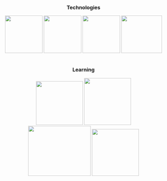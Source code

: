 <h3 align="center">Technologies</h3>
<div align="center" margin="auto">
<a href="https://https://html.com/" title="HTML"><img src="https://cdn.pixabay.com/photo/2017/08/05/11/16/logo-2582748_960_720.png" target="_blank" width="120" height="120" /></a>
<a href="https://www.w3schools.com/css/" title="HTML"><img src="https://cdn.pixabay.com/photo/2017/08/05/11/16/logo-2582747_960_720.png" target="_blank" width="120" height="120" /></a>
<a href="https://javascript.info/" title="HTML"><img src="https://upload.wikimedia.org/wikipedia/commons/thumb/6/6a/JavaScript-logo.png/800px-JavaScript-logo.png" target="_blank" width="120" height="120" /></a>
<a href="https://react.dev/" title="HTML"><img src="https://upload.wikimedia.org/wikipedia/commons/thumb/a/a7/React-icon.svg/2300px-React-icon.svg.png" target="_blank" width="130" height="120" /></a>
</div>
<br/>
<div align="center" margin="auto">
<h3 align="center">Learning</h3>
  <a href="https://www.typescriptlang.org" title="HTML"><img src="https://upload.wikimedia.org/wikipedia/commons/thumb/4/4c/Typescript_logo_2020.svg/2048px-Typescript_logo_2020.svg.png" target="_blank" width="150" height="140" /></a>
    <a href="https://angular.io" title="HTML"><img src="https://brandslogos.com/wp-content/uploads/images/large/angular-icon-logo.png" target="_blank" width="150" height="150" /></a>
    <a href="https://www.java.com/en/" title="HTML"><img src="https://logos-world.net/wp-content/uploads/2022/07/Java-Logo.png" target="_blank" width="200" height="160" /></a>
    <a href="https://spring.io/" title="HTML"><img src="https://miro.medium.com/v2/resize:fit:500/1*AbiX4LwtSNozoyfypcKvEg.png" target="_blank" width="150" height="150" /></a>
</div>


